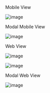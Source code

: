 Mobile View

![image](https://user-images.githubusercontent.com/80327905/147440984-5e36cda7-cdfb-480d-b949-90cde0fb7447.png)

Modal Mobile View

![image](https://user-images.githubusercontent.com/80327905/147441138-f7f8b61b-54e3-43e5-b7ad-c30d1ccc7043.png)


Web View

![image](https://user-images.githubusercontent.com/80327905/147441041-e582bdda-680f-4a3e-91db-a4177ae5b3ac.png)

![image](https://user-images.githubusercontent.com/80327905/147441074-0acdf6e2-b670-4d0e-86f2-7ee983d1b8ce.png)

Modal Web View

![image](https://user-images.githubusercontent.com/80327905/147441096-fca477d7-bf7c-4ed7-a07e-9b836f1432cc.png)

